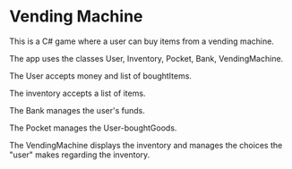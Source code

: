 # Vending Machine
This is a C# game where a user can buy items from a vending machine.

The app uses the classes User, Inventory, Pocket, Bank, VendingMachine. 

The User accepts  money and list of boughtItems.

The inventory accepts a list of items. 

The Bank manages the user's funds. 

The Pocket manages the User-boughtGoods.

The VendingMachine displays the inventory and manages the choices the "user" makes regarding the inventory.
